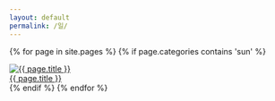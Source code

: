 ```yaml
---
layout: default
permalink: /일/
---
```

<script>
	window.onload=function(){document.getElementById("msun").className="ctd"};
</script>
{% for page in site.pages %}
{% if page.categories contains 'sun' %}
<div id="info">
<a href="{{ page.url | prepend: site.baseurl }}">
<img id="info" alt="{{ page.title }}" src="{{ page.img }}">
</a>
</div>
<div id="info"><a href="{{ page.url | prepend: site.baseurl }}">{{ page.title }}</a></div>
{% endif %}
{% endfor %}
